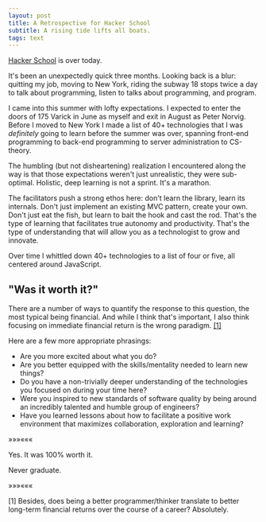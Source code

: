 ```yaml
---
layout: post
title: A Retrospective for Hacker School
subtitle: A rising tide lifts all boats.
tags: text
---
```


[Hacker School](http://www.hackerschool.com) is over today.

It's been an unexpectedly quick three months.  Looking back is a blur: quitting my job, moving to New York, riding the subway 18 stops twice a day to talk about programming, listen to talks about programming, and program.

I came into this summer with lofty expectations.  I expected to enter the doors of 175 Varick in June as myself and exit in August as Peter Norvig.  Before I moved to New York I made a list of 40+ technologies that I was <em>definitely</em> going to learn before the summer was over, spanning front-end programming to back-end programming to server administration to CS-theory.

The humbling (but not disheartening) realization I encountered along the way is that those expectations weren't just unrealistic, they were sub-optimal.  Holistic, deep learning is not a sprint.  It's a marathon.

The facilitators push a strong ethos here: don't learn the library, learn its internals.  Don't just implement an existing MVC pattern, create your own.  Don't just eat the fish, but learn to bait the hook and cast the rod.  That's the type of learning that facilitates true autonomy and productivity.  That's the type of understanding that will allow you as a technologist to grow and innovate.

Over time I whittled down 40+ technologies to a list of four or five, all centered around JavaScript.

"Was it worth it?"
----

There are a number of ways to quantify the response to this question, the most typical being financial.  And while I think that's important, I also think focusing on immediate financial return is the wrong paradigm. <a href="#footnotes">[1]</a>

Here are a few more appropriate phrasings: 

<ul class="narrow">
    <li>Are you more excited about what you do?</li>
    <li>Are you better equipped with the skills/mentality needed to learn new things?</li>
    <li>Do you have a non-trivially deeper understanding of the technologies you focused on during your time here?</li>
    <li>Were you inspired to new standards of software quality by being around an incredibly talented and humble group of engineers?</li>
    <li>Have you learned lessons about how to facilitate a positive work environment that maximizes collaboration, exploration and learning?</li>
</ul>

<div class="separator">&raquo;&raquo;&raquo;&laquo;&laquo;&laquo;</div>

Yes.  It was 100% worth it.

Never graduate.

<div class="separator">&raquo;&raquo;&raquo;&laquo;&laquo;&laquo;</div>

<a name="footnotes">[1]</a> Besides, does being a better programmer/thinker translate to better long-term financial returns over the course of a career?  Absolutely.